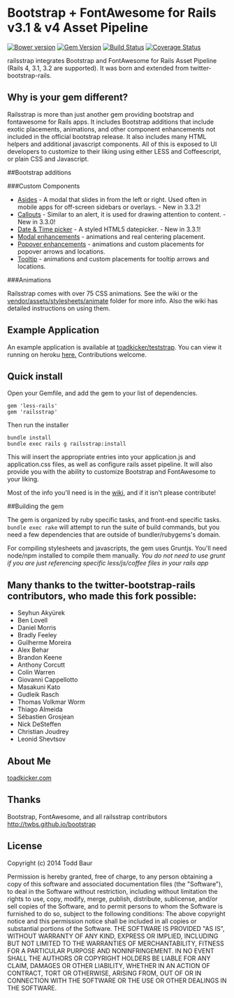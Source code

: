 # Bootstrap + FontAwesome for Rails v3.1 & v4 Asset Pipeline

[![Bower version](https://badge.fury.io/bo/bootstrap.svg)](http://badge.fury.io/bo/bootstrap)
[![Gem Version](https://badge.fury.io/rb/railsstrap.svg)](http://badge.fury.io/rb/railsstrap)
[![Build Status](https://travis-ci.org/toadkicker/railsstrap.svg?branch=v3.2.0.1)](https://travis-ci.org/toadkicker/railsstrap)
[![Coverage Status](https://img.shields.io/coveralls/toadkicker/railsstrap.svg)](https://coveralls.io/r/toadkicker/railsstrap?branch=develop)

railsstrap integrates Bootstrap and FontAwesome for Rails Asset Pipeline (Rails 4, 3.1, 3.2 are supported). It was born and extended from twitter-bootstrap-rails.

## Why is your gem different?

Railsstrap is more than just another gem providing bootstrap and fontawesome for Rails apps. It includes Bootstrap additions that include exotic placements, animations, and other component enhancements not included in the official bootstrap release. It also includes many HTML helpers and additional javascript components. All of this is exposed to UI developers to customize to their liking using either LESS and Coffeescript, or plain CSS and Javascript.


##Bootstrap additions

###Custom Components
* [Asides](https://github.com/toadkicker/railsstrap/wiki/Bootstrap-Additions#aside) - A modal that slides in from the left or right. Used often in mobile apps for off-screen sidebars or overlays. - New in 3.3.2!
* [Callouts](https://github.com/toadkicker/railsstrap/wiki/Bootstrap-Additions#callout) - Similar to an alert, it is used for drawing attention to content. - New in 3.3.0!
* [Date & Time picker](https://github.com/toadkicker/railsstrap/wiki/Bootstrap-Additions#datepicker--timepicker) - A styled HTML5 datepicker. - New in 3.3.1!
* [Modal enhancements](https://github.com/toadkicker/railsstrap/wiki/Bootstrap-Additions#modal) - animations and real centering placement.
* [Popover enhancements](https://github.com/toadkicker/railsstrap/wiki/Bootstrap-Additions#popover) - animations and custom placements for popover arrows and locations.
* [Tooltip](https://github.com/toadkicker/railsstrap/wiki/Bootstrap-Additions#tooltip) - animations and custom placements for tooltip arrows and locations.

###Animations

Railsstrap comes with over 75 CSS animations. See the wiki or the [vendor/assets/stylesheets/animate](https://github.com/toadkicker/railsstrap/tree/develop/vendor/assets/stylesheets/animate) folder for more info. Also the wiki has detailed instructions on using them.

## Example Application
An example application is available at [toadkicker/teststrap](https://github.com/toadkicker/teststrap). You can view it running on heroku [here.](http://teststrap.herokuapp.com/) Contributions welcome.

## Quick install
Open your Gemfile, and add the gem to your list of dependencies.

```
gem 'less-rails'
gem 'railsstrap'
```

Then run the installer

```
bundle install
bundle exec rails g railsstrap:install
```

This will insert the appropriate entries into your application.js and application.css files, as well as configure rails asset pipeline. It will also provide you with the ability to customize Bootstrap and FontAwesome to your liking.

Most of the info you'll need is in the [wiki](https://github.com/toadkicker/railsstrap/wiki/Installing), and if it isn't please contribute!

##Building the gem

The gem is organized by ruby specific tasks, and front-end specific tasks. `bundle exec rake` will attempt to run the suite of build commands, but you need a few dependencies that are outside of bundler/rubygems's domain.

For compiling stylesheets and javascripts, the gem uses Gruntjs. You'll need node/npm installed to compile them manually. *You do not need to use grunt if you are just referencing specific less/js/coffee files in your rails app*

## Many thanks to the twitter-bootstrap-rails contributors, who made this fork possible:
<ul>
  <li>Seyhun Akyürek</li>
  <li>Ben Lovell</li>
  <li>Daniel Morris</li>
  <li>Bradly Feeley</li>
  <li>Guilherme Moreira</li>
  <li>Alex Behar</li>
  <li>Brandon Keene</li>
  <li>Anthony Corcutt</li>
  <li>Colin Warren</li>
  <li>Giovanni Cappellotto</li>
  <li>Masakuni Kato</li>
  <li>Gudleik Rasch</li>
  <li>Thomas Volkmar Worm</li>
  <li>Thiago Almeida</li>
  <li>Sébastien Grosjean</li>
  <li>Nick DeSteffen</li>
  <li>Christian Joudrey</li>
  <li>Leonid Shevtsov</li>
</ul>

## About Me
[toadkicker.com](http://toadkicker.com)


## Thanks
Bootstrap, FontAwesome, and all railsstrap contributors
http://twbs.github.io/bootstrap


## License
Copyright (c) 2014 Todd Baur

Permission is hereby granted, free of charge, to any person obtaining a copy of this software and associated documentation files (the "Software"), to deal in the Software without restriction, including without limitation the rights to use, copy, modify, merge, publish, distribute, sublicense, and/or sell copies of the Software, and to permit persons to whom the Software is furnished to do so, subject to the following conditions:
The above copyright notice and this permission notice shall be included in all copies or substantial portions of the Software.
THE SOFTWARE IS PROVIDED "AS IS", WITHOUT WARRANTY OF ANY KIND, EXPRESS OR IMPLIED, INCLUDING BUT NOT LIMITED TO THE WARRANTIES OF MERCHANTABILITY, FITNESS FOR A PARTICULAR PURPOSE AND NONINFRINGEMENT. IN NO EVENT SHALL THE AUTHORS OR COPYRIGHT HOLDERS BE LIABLE FOR ANY CLAIM, DAMAGES OR OTHER LIABILITY, WHETHER IN AN ACTION OF CONTRACT, TORT OR OTHERWISE, ARISING FROM, OUT OF OR IN CONNECTION WITH THE SOFTWARE OR THE USE OR OTHER DEALINGS IN THE SOFTWARE.
